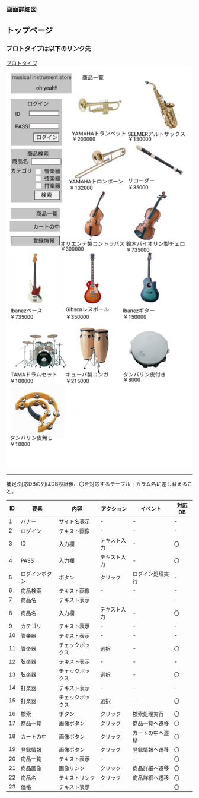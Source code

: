 
    
### 画面詳細図
## トップページ
### プロトタイプは以下のリンク先
[プロトタイプ](https://github.com/Aso2001168/2021sys-design/blob/main/src/md/img/iPhone%2011%20Pro%20Max%20-%201.png)
<img src="../img/iPhone 11 Pro Max - 1.png" width="500">


*****
補足:対応DBの列はDB設計後、〇を対応するテーブル・カラム名に差し替えること。


| ID | 要素 | 内容 | アクション | イベント | 対応DB |
|----|------|-----|------------|----------|--------|
|1   |バナー|サイト名表示|-     |-         |-       |
|2   |ログイン|テキスト画像|-   |-         |-       |
|3   |ID    |入力欄|テキスト入力|-         |〇      |  
|4   |PASS  |入力欄|テキスト入力|-         |〇      |
|5   |ログインボタン|ボタン|クリック|ログイン処理実行|-|
|6   |商品検索|テキスト画像|-   |-         |-       |
|7   |商品名|テキスト表示|-     |-         |-       |
|8   |商品名|入力欄|テキスト入力|-         |〇      |
|9   |カテゴリ|テキスト表示|-   |-         |-       |
|10  |管楽器|テキスト表示|-     |-         |-       |
|11  |管楽器|チェックボックス|選択|-       |〇      |
|12  |弦楽器|テキスト表示|-     |-         |-       |
|13  |弦楽器|チェックボックス|選択|-       |〇      |
|14  |打楽器|テキスト表示|-     |-         |-       |
|15  |打楽器|チェックボックス|選択|-       |〇      |
|16  |検索|ボタン|クリック|検索処理実行    |〇      |
|17  |商品一覧|画像ボタン|クリック|商品一覧へ遷移|〇 |
|18  |カートの中|画像ボタン|クリック|カートの中へ遷移|〇|
|19  |登録情報|画像ボタン|クリック|登録情報へ遷移|〇 |
|20  |商品一覧|テキスト表示|-   |-         |〇      |
|21  |商品画像|画像リンク|クリック|商品詳細へ遷移|〇 |
|22  |商品名|テキストリンク|クリック|商品詳細へ遷移|〇|
|23  |価格|テキスト表示|-       |-         |〇      |




